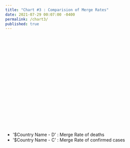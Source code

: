 ```yaml
---
title: "Chart #3 : Comparision of Merge Rates"
date: 2021-07-29 00:07:00 -0400
permalink: /chart3/
published: true
---
```


<html>
<script src = 'https://d3js.org/d3.v5.min.js'></script>
<style> rect {fill: lightblue; stroke: black; }</style>
<body onload='init()'>
<svg width=1200 height=700>
</svg>

<script>
async function init() {
// 'https://flunky.github.io/cars2017.csv'
// 'https://raw.githubusercontent.com/Redstone-WB/Redstone-WB.github.io/master/_data/csvData_changed.csv'
const data = await d3.csv('https://raw.githubusercontent.com/Redstone-WB/Redstone-WB.github.io/master/_data/5cons_death_rate_changed.csv');
console.log(data)
var width = 1000
var height = 500
var x = d3.scaleBand()
          .domain(['BRA - D', 'BRA - C', 'IND - D', 'IND - C', 'IDN - D', 'IDN -C', 'IRN - D', 'IRN - C', 'USA - D', 'USA - C'])
          .range([0,width])

var y = d3.scaleLinear()
          .domain([0, 0.5])
          .range([height, 0])

var colors = ["rgb(204, 0,0)", "rgb(255,153,153)",
              "rgb(255,153,153)", "rgb(255,102,102)", 
              "rgb(255,153,153)", "rgb(204,204,255)",
              "rgb(204,204,255)", "rgb(204, 0,0)",
              "rgb(255, 51, 51)", "rgb(255, 51, 51)" ];

// console.log(colors[0])

d3.select('svg')
.attr('width',1200)
.attr('height',700)
.append('g')
.attr('transform', 'translate(50,50)')
.selectAll('rect')
.data(data)
.enter()
.append('rect')
.attr('x',function(d,i) { return i*x.bandwidth()})
.attr('y', function(d,i) {return   height- (height* (d['ratio']/0.5)) })
.attr('width', x.bandwidth())
.attr('height', function(d,i) {return height - y(d['ratio'])})
.style('fill', "rgb(0,0,0)")
.style('fill', function(d,i) {return colors[i]})

d3.select('svg').append('g')
.attr('transform', "translate(50,50)")
.call(d3.axisLeft(y))

d3.select('svg').append('g')
.attr('transform', "translate(50,550)")
.call(d3.axisBottom(x))
}
</script>
</body>
</html>


- '$Country Name - D' : Merge Rate of deaths
- '$Country Name - C' : Merge Rate of confirmed cases